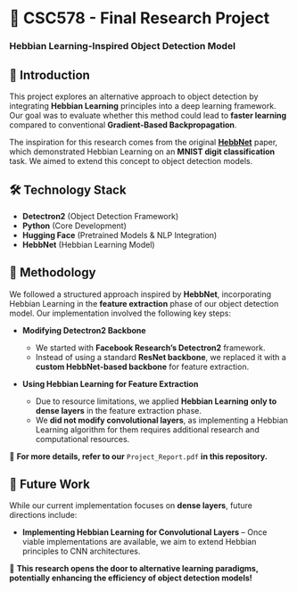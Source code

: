 # 🧠 **CSC578 - Final Research Project**  
### **Hebbian Learning-Inspired Object Detection Model**  

## 📌 **Introduction**  
This project explores an alternative approach to object detection by integrating **Hebbian Learning** principles into a deep learning framework. Our goal was to evaluate whether this method could lead to **faster learning** compared to conventional **Gradient-Based Backpropagation**.  

The inspiration for this research comes from the original **[HebbNet](https://ieeexplore.ieee.org/document/9414241)** paper, which demonstrated Hebbian Learning on an **MNIST digit classification** task. We aimed to extend this concept to object detection models.  

## 🛠 **Technology Stack**  
- **Detectron2** (Object Detection Framework)  
- **Python** (Core Development)  
- **Hugging Face** (Pretrained Models & NLP Integration)  
- **HebbNet** (Hebbian Learning Model)  

## 🔬 **Methodology**  
We followed a structured approach inspired by **HebbNet**, incorporating Hebbian Learning in the **feature extraction** phase of our object detection model. Our implementation involved the following key steps:  

* **Modifying Detectron2 Backbone**  
  - We started with **Facebook Research’s Detectron2** framework.  
  - Instead of using a standard **ResNet backbone**, we replaced it with a **custom HebbNet-based backbone** for feature extraction.  

* **Using Hebbian Learning for Feature Extraction**  
  - Due to resource limitations, we applied **Hebbian Learning** **only to dense layers** in the feature extraction phase.  
  - We **did not modify convolutional layers**, as implementing a Hebbian Learning algorithm for them requires additional research and computational resources.  

📄 **For more details, refer to our** `Project_Report.pdf` **in this repository.**  

## 🔮 **Future Work**  
While our current implementation focuses on **dense layers**, future directions include:  
- **Implementing Hebbian Learning for Convolutional Layers** – Once viable implementations are available, we aim to extend Hebbian principles to CNN architectures.   

🚀 **This research opens the door to alternative learning paradigms, potentially enhancing the efficiency of object detection models!**  
